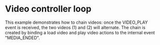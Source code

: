 # Video controller loop

This example demonstrates how to chain videos: once the VIDEO_PLAY event is 
received, the two videos (1) and (2) will alternate. The chain is created by 
binding a load video and play video actions to the internal event "MEDIA_ENDED". 